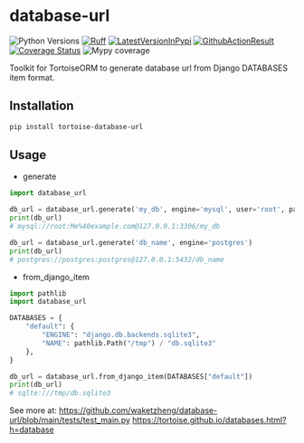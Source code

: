 # database-url
![Python Versions](https://img.shields.io/pypi/pyversions/tortoise-database-url)
[![Ruff](https://img.shields.io/endpoint?url=https://raw.githubusercontent.com/astral-sh/ruff/main/assets/badge/v2.json)](https://github.com/astral-sh/ruff)
[![LatestVersionInPypi](https://img.shields.io/pypi/v/tortoise-database-url.svg?style=flat)](https://pypi.org/project/tortoise-database-url/)
[![GithubActionResult](https://github.com/waketzheng/database-url/workflows/ci/badge.svg)](https://github.com/waketzheng/database-url/actions?query=workflow:ci)
[![Coverage Status](https://coveralls.io/repos/github/waketzheng/database-url/badge.svg?branch=main)](https://coveralls.io/github/waketzheng/database-url?branch=main)
![Mypy coverage](https://img.shields.io/badge/mypy-100%25-green.svg)

Toolkit for TortoiseORM to generate database url from Django DATABASES item format.

## Installation

```bash
pip install tortoise-database-url
```

## Usage

- generate

```py
import database_url

db_url = database_url.generate('my_db', engine='mysql', user='root', password='Me@example.com')
print(db_url)
# mysql://root:Me%40example.com@127.0.0.1:3306/my_db

db_url = database_url.generate('db_name', engine='postgres')
print(db_url)
# postgres://postgres:postgres@127.0.0.1:5432/db_name
```

- from_django_item
```py
import pathlib
import database_url

DATABASES = {
    "default": {
        "ENGINE": "django.db.backends.sqlite3",
        "NAME": pathlib.Path("/tmp") / "db.sqlite3"
    },
}

db_url = database_url.from_django_item(DATABASES["default"])
print(db_url)
# sqlte:///tmp/db.sqlite3
```
See more at:
https://github.com/waketzheng/database-url/blob/main/tests/test_main.py
https://tortoise.github.io/databases.html?h=database
